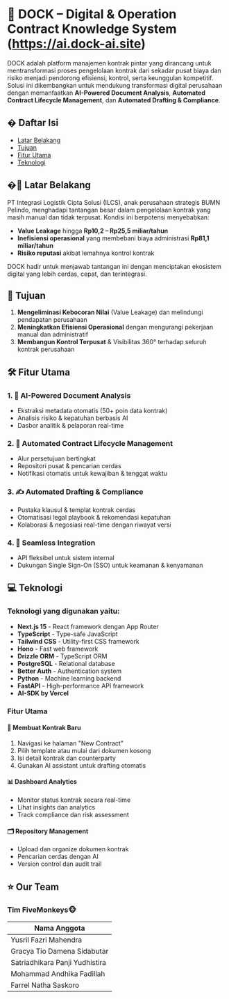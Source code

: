 # 🚢 DOCK – Digital & Operation Contract Knowledge System (https://ai.dock-ai.site) 
DOCK adalah platform manajemen kontrak pintar yang dirancang untuk mentransformasi proses pengelolaan kontrak dari sekadar pusat biaya dan risiko menjadi pendorong efisiensi, kontrol, serta keunggulan kompetitif. Solusi ini dikembangkan untuk mendukung transformasi digital perusahaan dengan memanfaatkan **AI-Powered Document Analysis**, **Automated Contract Lifecycle Management**, dan **Automated Drafting & Compliance**.

## � Daftar Isi

- [Latar Belakang](#-latar-belakang)
- [Tujuan](#-tujuan)
- [Fitur Utama](#️-fitur-utama)
- [Teknologi](#-teknologi)

## �📌 Latar Belakang

PT Integrasi Logistik Cipta Solusi (ILCS), anak perusahaan strategis BUMN Pelindo, menghadapi tantangan besar dalam pengelolaan kontrak yang masih manual dan tidak terpusat. Kondisi ini berpotensi menyebabkan:

- **Value Leakage** hingga **Rp10,2 – Rp25,5 miliar/tahun**
- **Inefisiensi operasional** yang membebani biaya administrasi **Rp81,1 miliar/tahun**  
- **Risiko reputasi** akibat lemahnya kontrol kontrak

DOCK hadir untuk menjawab tantangan ini dengan menciptakan ekosistem digital yang lebih cerdas, cepat, dan terintegrasi.

## 🎯 Tujuan

1. **Mengeliminasi Kebocoran Nilai** (Value Leakage) dan melindungi pendapatan perusahaan
2. **Meningkatkan Efisiensi Operasional** dengan mengurangi pekerjaan manual dan administratif
3. **Membangun Kontrol Terpusat** & Visibilitas 360° terhadap seluruh kontrak perusahaan

## 🛠️ Fitur Utama

### 1. 🤖 AI-Powered Document Analysis
- Ekstraksi metadata otomatis (50+ poin data kontrak)
- Analisis risiko & kepatuhan berbasis AI
- Dasbor analitik & pelaporan real-time

### 2. 🔄 Automated Contract Lifecycle Management
- Alur persetujuan bertingkat
- Repositori pusat & pencarian cerdas
- Notifikasi otomatis untuk kewajiban & tenggat waktu

### 3. ✍️ Automated Drafting & Compliance
- Pustaka klausul & templat kontrak cerdas
- Otomatisasi legal playbook & rekomendasi kepatuhan
- Kolaborasi & negosiasi real-time dengan riwayat versi

### 4. 🔗 Seamless Integration
- API fleksibel untuk sistem internal
- Dukungan Single Sign-On (SSO) untuk keamanan & kenyamanan

## 💻 Teknologi

### Teknologi yang digunakan yaitu:
- **Next.js 15** - React framework dengan App Router
- **TypeScript** - Type-safe JavaScript
- **Tailwind CSS** - Utility-first CSS framework
- **Hono** - Fast web framework
- **Drizzle ORM** - TypeScript ORM
- **PostgreSQL** - Relational database
- **Better Auth** - Authentication system
- **Python** - Machine learning backend
- **FastAPI** - High-performance API framework
- **AI-SDK by Vercel** 

### Fitur Utama

#### 📝 Membuat Kontrak Baru
1. Navigasi ke halaman "New Contract"
2. Pilih template atau mulai dari dokumen kosong
3. Isi detail kontrak dan counterparty
4. Gunakan AI assistant untuk drafting otomatis

#### 📊 Dashboard Analytics
- Monitor status kontrak secara real-time
- Lihat insights dan analytics
- Track compliance dan risk assessment

#### 🗂️ Repository Management
- Upload dan organize dokumen kontrak
- Pencarian cerdas dengan AI
- Version control dan audit trail

## ⭐ Our Team 
### Tim FiveMonkeys🐵
| **Nama Anggota** |
|-----------   |
| Yusril Fazri Mahendra |
| Gracya Tio Damena Sidabutar |
| Satriadhikara Panji Yudhistira |
| Mohammad Andhika Fadillah |
| Farrel Natha Saskoro |
